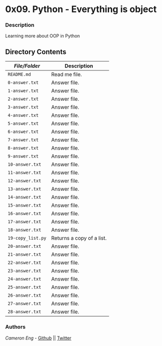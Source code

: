 # 0x09. Python - Everything is object
### Description
Learning more about OOP in Python

## Directory Contents

|   ***File/Folder***    |  **Description**                       |
|---------------|---------------------------------------|
| `README.md` |  Read me file. |
| `0-answer.txt` | Answer file. |
| `1-answer.txt` | Answer file. |
| `2-answer.txt` | Answer file. |
| `3-answer.txt` | Answer file. |
| `4-answer.txt` | Answer file. |
| `5-answer.txt` | Answer file. |
| `6-answer.txt` | Answer file. |
| `7-answer.txt` | Answer file. |
| `8-answer.txt` | Answer file. |
| `9-answer.txt` | Answer file. |
| `10-answer.txt` | Answer file. |
| `11-answer.txt` | Answer file. |
| `12-answer.txt` | Answer file. |
| `13-answer.txt` | Answer file. |
| `14-answer.txt` | Answer file. |
| `15-answer.txt` | Answer file. |
| `16-answer.txt` | Answer file. |
| `17-answer.txt` | Answer file. |
| `18-answer.txt` | Answer file. |
| `19-copy_list.py` | Returns a copy of a list. |
| `20-answer.txt` | Answer file. |
| `21-answer.txt` | Answer file. |
| `22-answer.txt` | Answer file. |
| `23-answer.txt` | Answer file. |
| `24-answer.txt` | Answer file. |
| `25-answer.txt` | Answer file. |
| `26-answer.txt` | Answer file. |
| `27-answer.txt` | Answer file. |
| `28-answer.txt` | Answer file. |

### Authors
*Cameron Eng* - [Github](https://github.com/c_eng/) || [Twitter](https://twitter.com/c33Eng)
